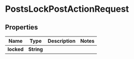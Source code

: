 

# PostsLockPostActionRequest


## Properties

| Name | Type | Description | Notes |
|------------ | ------------- | ------------- | -------------|
|**locked** | **String** |  |  |



